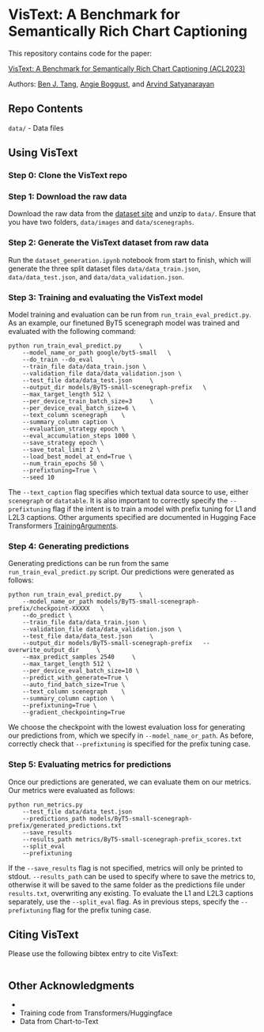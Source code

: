 # VisText: A Benchmark for Semantically Rich Chart Captioning

This repository contains code for the paper:

[VisText: A Benchmark for Semantically Rich Chart Captioning (ACL2023)](http://vis.csail.mit.edu/)

Authors: [Ben J. Tang](https://benjtang.dev/), [Angie Boggust](http://angieboggust.com/), and [Arvind Satyanarayan](https://arvindsatya.com/)

## Repo Contents

`data/` - Data files

## Using VisText
### Step 0: Clone the VisText repo

### Step 1: Download the raw data
Download the raw data from the [dataset site](http://vis.csail.mit.edu/) and unzip to `data/`.
Ensure that you have two folders, `data/images` and `data/scenegraphs`.

### Step 2: Generate the VisText dataset from raw data
Run the `dataset_generation.ipynb` notebook from start to finish, which will generate the three split dataset files `data/data_train.json`, `data/data_test.json`, and `data/data_validation.json`.

### Step 3: Training and evaluating the VisText model
Model training and evaluation can be run from `run_train_eval_predict.py`.
As an example, our finetuned ByT5 scenegraph model was trained and evaluated with the following command:
```
python run_train_eval_predict.py     \
    --model_name_or_path google/byt5-small   \
    --do_train --do_eval     \
    --train_file data/data_train.json \
    --validation_file data/data_validation.json \
    --test_file data/data_test.json     \
    --output_dir models/ByT5-small-scenegraph-prefix   \
    --max_target_length 512 \
    --per_device_train_batch_size=3     \
    --per_device_eval_batch_size=6 \
    --text_column scenegraph    \
    --summary_column caption \
    --evaluation_strategy epoch \
    --eval_accumulation_steps 1000 \
    --save_strategy epoch \
    --save_total_limit 2 \
    --load_best_model_at_end=True \
    --num_train_epochs 50 \
    --prefixtuning=True \
    --seed 10
```
The `--text_caption` flag specifies which textual data source to use, either `scenegraph` or `datatable`. It is also important to correctly specify the `--prefixtuning` flag if the intent is to train a model with prefix tuning for L1 and L2L3 captions. Other arguments specified are documented in Hugging Face Transformers [TrainingArguments](https://huggingface.co/docs/transformers/main/en/main_classes/trainer#transformers.TrainingArguments).

### Step 4: Generating predictions
Generating predictions can be run from the same `run_train_eval_predict.py` script.
Our predictions were generated as follows:
```
python run_train_eval_predict.py     \
    --model_name_or_path models/ByT5-small-scenegraph-prefix/checkpoint-XXXXX   \
    --do_predict \
    --train_file data/data_train.json \
    --validation_file data/data_validation.json \
    --test_file data/data_test.json     \
    --output_dir models/ByT5-small-scenegraph-prefix   --overwrite_output_dir     \
    --max_predict_samples 2540     \
    --max_target_length 512 \
    --per_device_eval_batch_size=10 \
    --predict_with_generate=True \
    --auto_find_batch_size=True \
    --text_column scenegraph    \
    --summary_column caption \
    --prefixtuning=True \
    --gradient_checkpointing=True
```
We choose the checkpoint with the lowest evaluation loss for generating our predictions from, which we specify in `--model_name_or_path`. As before, correctly check that `--prefixtuning` is specified for the prefix tuning case.

### Step 5: Evaluating metrics for predictions
Once our predictions are generated, we can evaluate them on our metrics.
Our metrics were evaluated as follows:
```
python run_metrics.py
    --test_file data/data_test.json
    --predictions_path models/ByT5-small-scenegraph-prefix/generated_predictions.txt
    --save_results
    --results_path metrics/ByT5-small-scenegraph-prefix_scores.txt
    --split_eval
    --prefixtuning
```
If the `--save_results` flag is not specified, metrics will only be printed to stdout.
`--results_path` can be used to specify where to save the metrics to, otherwise it will be saved to the same folder as the predictions file under `results.txt`, overwriting any existing.
To evaluate the L1 and L2L3 captions separately, use the `--split_eval` flag.
As in previous steps, specify the `--prefixtuning` flag for the prefix tuning case.

## Citing VisText
Please use the following bibtex entry to cite VisText:
```bib
```

## Other Acknowledgments
- 
- Training code from Transformers/Huggingface
- Data from Chart-to-Text